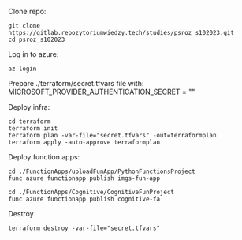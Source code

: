 Clone repo:
```shell
git clone https://gitlab.repozytoriumwiedzy.tech/studies/psroz_s102023.git
cd psroz_s102023
```
  
Log in to azure:
```shell
az login
```

Prepare ./terraform/secret.tfvars file with:  
MICROSOFT_PROVIDER_AUTHENTICATION_SECRET = ""

Deploy infra:
```shell
cd terraform
terraform init
terraform plan -var-file="secret.tfvars" -out=terraformplan
terraform apply -auto-approve terraformplan
```

Deploy function apps:
```shell
cd ./FunctionApps/uploadFunApp/PythonFunctionsProject
func azure functionapp publish imgs-fun-app
```

```shell
cd ./FunctionApps/Cognitive/CognitiveFunProject
func azure functionapp publish cognitive-fa
```

Destroy
```shell
terraform destroy -var-file="secret.tfvars"
```

